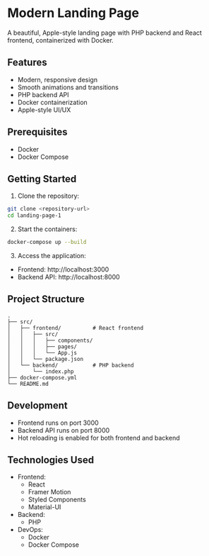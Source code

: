 # Modern Landing Page

A beautiful, Apple-style landing page with PHP backend and React frontend, containerized with Docker.

## Features

- Modern, responsive design
- Smooth animations and transitions
- PHP backend API
- Docker containerization
- Apple-style UI/UX

## Prerequisites

- Docker
- Docker Compose

## Getting Started

1. Clone the repository:
```bash
git clone <repository-url>
cd landing-page-1
```

2. Start the containers:
```bash
docker-compose up --build
```

3. Access the application:
- Frontend: http://localhost:3000
- Backend API: http://localhost:8000

## Project Structure

```
.
├── src/
│   ├── frontend/          # React frontend
│   │   ├── src/
│   │   │   ├── components/
│   │   │   ├── pages/
│   │   │   └── App.js
│   │   └── package.json
│   └── backend/           # PHP backend
│       └── index.php
├── docker-compose.yml
└── README.md
```

## Development

- Frontend runs on port 3000
- Backend API runs on port 8000
- Hot reloading is enabled for both frontend and backend

## Technologies Used

- Frontend:
  - React
  - Framer Motion
  - Styled Components
  - Material-UI
- Backend:
  - PHP
- DevOps:
  - Docker
  - Docker Compose 